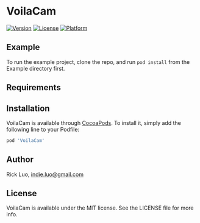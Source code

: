 # VoilaCam


[![Version](https://img.shields.io/cocoapods/v/VoilaCam.svg?style=flat)](https://cocoapods.org/pods/VoilaCam)
[![License](https://img.shields.io/cocoapods/l/VoilaCam.svg?style=flat)](https://cocoapods.org/pods/VoilaCam)
[![Platform](https://img.shields.io/cocoapods/p/VoilaCam.svg?style=flat)](https://cocoapods.org/pods/VoilaCam)

## Example

To run the example project, clone the repo, and run `pod install` from the Example directory first.

## Requirements

## Installation

VoilaCam is available through [CocoaPods](https://cocoapods.org). To install
it, simply add the following line to your Podfile:

```ruby
pod 'VoilaCam'
```

## Author

Rick Luo, indie.luo@gmail.com

## License

VoilaCam is available under the MIT license. See the LICENSE file for more info.
